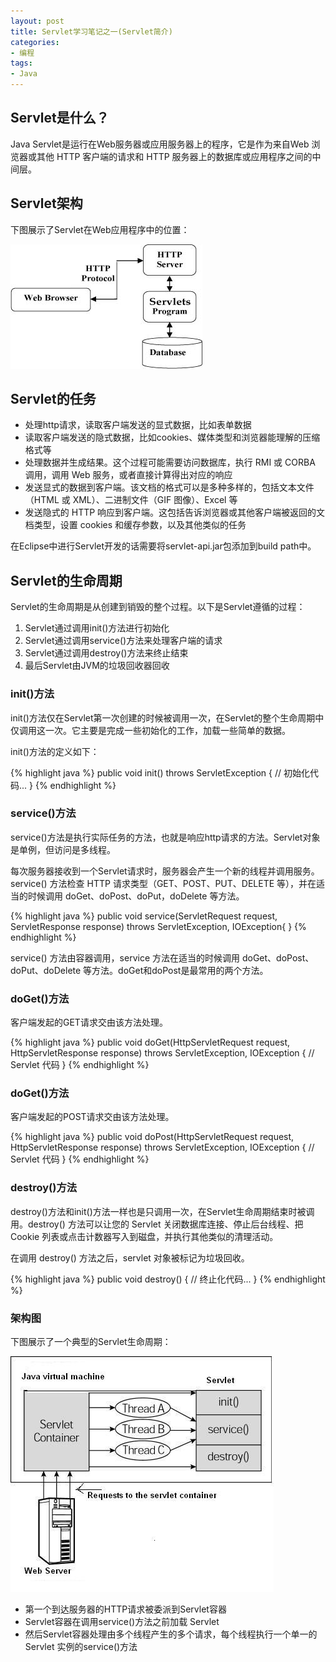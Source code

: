 ```yaml
---
layout: post
title: Servlet学习笔记之一(Servlet简介)
categories:
- 编程
tags:
- Java
---
```


## Servlet是什么？

Java Servlet是运行在Web服务器或应用服务器上的程序，它是作为来自Web 浏览器或其他 HTTP 客户端的请求和 HTTP 服务器上的数据库或应用程序之间的中间层。

## Servlet架构

下图展示了Servlet在Web应用程序中的位置：

![servlet架构](/img/servlet-arch.jpg)

## Servlet的任务

- 处理http请求，读取客户端发送的显式数据，比如表单数据
- 读取客户端发送的隐式数据，比如cookies、媒体类型和浏览器能理解的压缩格式等
- 处理数据并生成结果。这个过程可能需要访问数据库，执行 RMI 或 CORBA 调用，调用 Web 服务，或者直接计算得出对应的响应
- 发送显式的数据到客户端。该文档的格式可以是多种多样的，包括文本文件（HTML 或 XML）、二进制文件（GIF 图像）、Excel 等
- 发送隐式的 HTTP 响应到客户端。这包括告诉浏览器或其他客户端被返回的文档类型，设置 cookies 和缓存参数，以及其他类似的任务

在Eclipse中进行Servlet开发的话需要将servlet-api.jar包添加到build path中。

## Servlet的生命周期

Servlet的生命周期是从创建到销毁的整个过程。以下是Servlet遵循的过程：

1. Servlet通过调用init()方法进行初始化
2. Servlet通过调用service()方法来处理客户端的请求
3. Servlet通过调用destroy()方法来终止结束
4. 最后Servlet由JVM的垃圾回收器回收

### init()方法

init()方法仅在Servlet第一次创建的时候被调用一次，在Servlet的整个生命周期中仅调用这一次。它主要是完成一些初始化的工作，加载一些简单的数据。

init()方法的定义如下：

{% highlight java %}
public void init() throws ServletException {
  // 初始化代码...
}
{% endhighlight %}

### service()方法

service()方法是执行实际任务的方法，也就是响应http请求的方法。Servlet对象是单例，但访问是多线程。

每次服务器接收到一个Servlet请求时，服务器会产生一个新的线程并调用服务。service() 方法检查 HTTP 请求类型（GET、POST、PUT、DELETE 等），并在适当的时候调用 doGet、doPost、doPut，doDelete 等方法。

{% highlight java %}
public void service(ServletRequest request,
                    ServletResponse response)
      throws ServletException, IOException{
}
{% endhighlight %}

service() 方法由容器调用，service 方法在适当的时候调用 doGet、doPost、doPut、doDelete 等方法。doGet和doPost是最常用的两个方法。

### doGet()方法

客户端发起的GET请求交由该方法处理。

{% highlight java %}
public void doGet(HttpServletRequest request,
                  HttpServletResponse response)
    throws ServletException, IOException {
    // Servlet 代码
}
{% endhighlight %}


### doGet()方法

客户端发起的POST请求交由该方法处理。

{% highlight java %}
public void doPost(HttpServletRequest request,
                   HttpServletResponse response)
    throws ServletException, IOException {
    // Servlet 代码
}
{% endhighlight %}

### destroy()方法

destroy()方法和init()方法一样也是只调用一次，在Servlet生命周期结束时被调用。destroy() 方法可以让您的 Servlet 关闭数据库连接、停止后台线程、把 Cookie 列表或点击计数器写入到磁盘，并执行其他类似的清理活动。

在调用 destroy() 方法之后，servlet 对象被标记为垃圾回收。

{% highlight java %}
public void destroy() {
  // 终止化代码...
}
{% endhighlight %}

### 架构图

下图展示了一个典型的Servlet生命周期：

![Servlet生命周期](/img/Servlet-LifeCycle.jpg)

- 第一个到达服务器的HTTP请求被委派到Servlet容器
- Servlet容器在调用service()方法之前加载 Servlet
- 然后Servlet容器处理由多个线程产生的多个请求，每个线程执行一个单一的 Servlet 实例的service()方法
